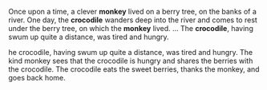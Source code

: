 Once upon a time, a clever **monkey** lived on a berry tree, on the banks of a river. One day, the **crocodile** wanders deep into the river and comes to rest under the berry tree, on which the **monkey** lived. ... The **crocodile**, having swum up quite a distance, was tired and hungry.



he crocodile, having swum up quite a distance, was tired and hungry. The kind monkey sees that the crocodile is hungry and shares the berries with the crocodile. The crocodile eats the sweet berries, thanks the monkey, and goes back home.